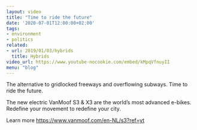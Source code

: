 ```yaml
---
layout: video
title: "Time to ride the future"
date: '2020-07-01T12:00:00+02:00'
tags:
- environment
- politics
related:
- url: 2019/01/03/hybrids
  title: Hybrids
video_url: https://www.youtube-nocookie.com/embed/kMpqVfnuyII
menu: "blog"
---
```

The alternative to gridlocked freeways and overflowing subways. Time to ride the future.

The new electric VanMoof S3 & X3 are the world’s most advanced e-bikes. Redefine your movement to redefine your city.

Learn more https://www.vanmoof.com/en-NL/s3?ref=yt
